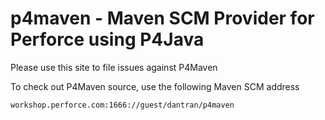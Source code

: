 # p4maven - Maven SCM Provider for Perforce using P4Java

Please use this site to file issues against P4Maven

To check out P4Maven source, use the following Maven SCM address

    workshop.perforce.com:1666://guest/dantran/p4maven
